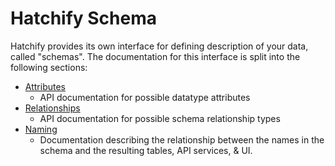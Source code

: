 # Hatchify Schema

Hatchify provides its own interface for defining description of your data, called "schemas". The documentation for this interface is split into the following sections:

- [Attributes](./attribute-types/README.md)
  - API documentation for possible datatype attributes
- [Relationships](./relationship-types/README.md)
  - API documentation for possible schema relationship types
- [Naming](./naming.md)
  - Documentation describing the relationship between the names in the schema and the resulting tables, API services, & UI.
